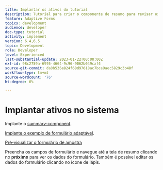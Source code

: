 ```yaml
---
title: Implantar os ativos do tutorial
description: Tutorial para criar o componente de resumo para revisar os dados do formulário antes do envio.
feature: Adaptive Forms
topics: development
audience: developer
doc-type: tutorial
activity: implement
version: 6.4,6.5
topic: Development
role: Developer
level: Experienced
last-substantial-update: 2023-01-22T00:00:00Z
exl-id: 98c2759a-6995-4664-9c96-9062b049caf4
source-git-commit: da0b536e824f68d97618ac7bce9aec5829c3b48f
workflow-type: tm+mt
source-wordcount: '76'
ht-degree: 0%

---
```


# Implantar ativos no sistema

Implante o [summary-component](assets/summarize-component.zip).

[Implante o exemplo de formulário adaptável](assets/sample-adaptive-form.zip).

[Pré-visualizar o formulário de amostra](http://localhost:4502/content/dam/formsanddocuments/testsummary/jcr:content?wcmmode=disabled)

Preencha os campos de formulário e navegue até a tela de resumo clicando no **próximo** para ver os dados do formulário. Também é possível editar os dados do formulário clicando no ícone de lápis.

